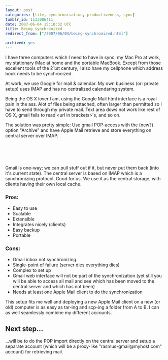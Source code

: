```yaml
---
layout: post
categories: [life, synchronisation, productiveness, sync]
tumblr_id: 1133086411  
date: 2007-06-04 15:10:32 UTC
title: Being synchronized
redirect_from: ["/2007/06/04/being-synchronized.html"]

archived: yes
---
```


I have three computers which I need to have in sync; my Mac Pro at work, my stationary iMac at home and the portable MacBook. Except from those excellent tools of the 21:st century, I also have my cellphone which address book needs to be synchronized.

At work, we use Google for mail & calendar. My own business (or: private setup) uses IMAP and has no centralized calendaring system.

Being the OS X lover I am, using the Google Mail html interface is a royal pain in the ass. Alot of files being attached, often larger than permitted so I have to send through my private mail. Text area dows not work like rest of OS X, gmail fails to read &lt;url in brackets&gt;'s, and so on.

The solution was pretty simple: Use gmail POP-access with the (new?) option "Archive" and have Apple Mail retrieve and store everything on central server over IMAP.

<img src="/attachments/2007/06/mail-sync-setup.png" alt="" style="margin:2em 0;" />

Gmail is one-way; we can pull stuff out if it, but never put them back (into it's current state). The central server is based on IMAP which is a synchronizing protocol. Good for us. We use it as the central storage, with clients having their own local cache.

<h3>Pros:</h3>
<ul>
<li>Easy to use</li>
<li>Scalable</li>
<li>Extensible</li>
<li>Integrates nicely (clients)</li>
<li>Easy backup</li>
<li>Portable</li>
</ul>

<h3>Cons:</h3>
<ul>
<li>Gmail inbox not synchronizing</li>
<li>Single-point of failure (server dies everything dies)</li>
<li>Complex to set up</li>
<li>Gmail web interface will not be part of the synchronization (yet still you will be able to access all mail and see which has been moved to the central server and which has not been)</li>
<li>Needs at least one Apple Mail client to do the synchronization</li>
</ul>

This setup fits me well and deploying a new Apple Mail client on a new (or old) computer is as easy as tar-ing and scp-ing a folder from A to B. I can as well seamlessly combine my different accounts.

<h2>Next step...</h2>
...will be to do the POP import directly on the central server and setup a separate account (which will be a proxy-like "rasmus-gmail@myhost.com" account) for retrieving mail.
